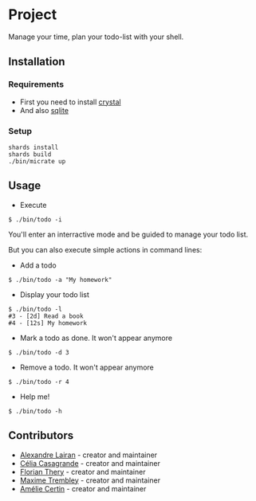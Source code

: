 # Project

Manage your time, plan your todo-list with your shell.

## Installation

### Requirements
- First you need to install [crystal](https://crystal-lang.org/install/)
- And also [sqlite](https://www.servermania.com/kb/articles/install-sqlite/)

### Setup
```shell
shards install
shards build
./bin/micrate up
```

## Usage

- Execute
```shell
$ ./bin/todo -i
```
You'll enter an interractive mode and be guided to manage your todo list.

But you can also execute simple actions in command lines:
- Add a todo
```shell
$ ./bin/todo -a "My homework"
```

- Display your todo list
```shell
$ ./bin/todo -l
#3 - [2d] Read a book
#4 - [12s] My homework
```

- Mark a todo as done. It won't appear anymore
```shell
$ ./bin/todo -d 3
```

- Remove a todo. It won't appear anymore
```shell
$ ./bin/todo -r 4
```

- Help me!
```shell
$ ./bin/todo -h
```

## Contributors

- [Alexandre Lairan](https://github.com/alex-lairan) - creator and maintainer
- [Célia Casagrande](https://github.com/csgrdcelia) - creator and maintainer
- [Florian Thery](https://github.com/Barogthor) - creator and maintainer
- [Maxime Trembley](https://github.com/brumax) - creator and maintainer
- [Amélie Certin](https://github.com/amelie-certin) - creator and maintainer

